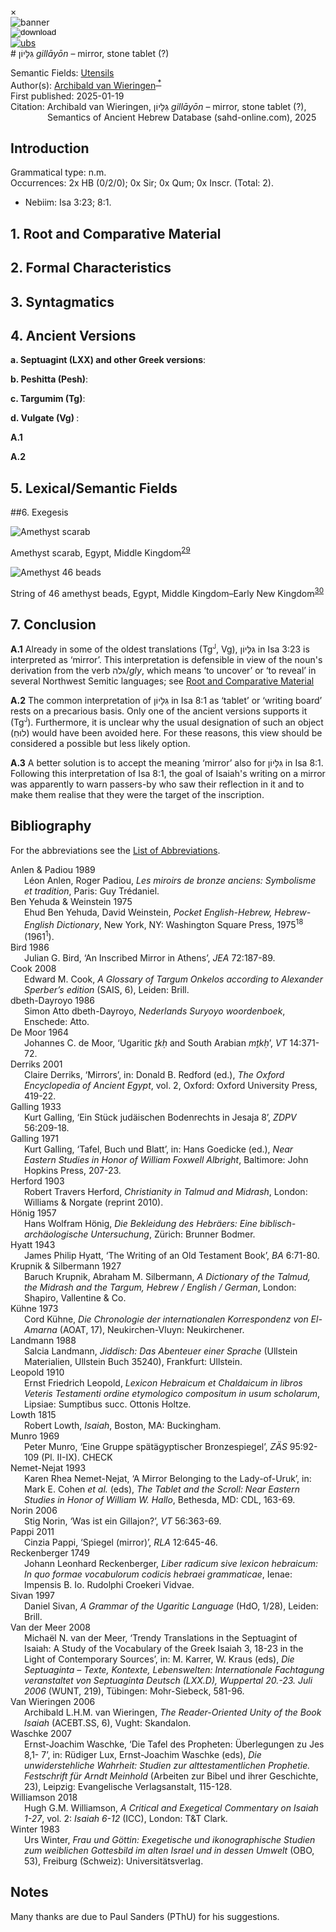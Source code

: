 <div id="modal" class="modal">
  <div class="modal-content">
    <span class="close">&times;</span>
    <div class="modal-body" id="modal-body"></div>
  </div>
</div><html><body><img id="banner" src="../../images/banners/banner.png" alt="banner" /></body></html>

<div><input id="download" title="Download/print the document" type="image" onclick="print_document()" src="../../images/icons/download3.png" alt="download" /></div><div><a id="ubs" title="Word in Semantic Dictionary of Biblical Hebrew" href="https://semanticdictionary.org/semdic.php?databaseType=SDBH&language=en&lemma=גִּלָּיֹון&startPage=1" target="_blank"><img src="../../images/icons/ubs.png" alt="ubs"></a></div># גִּלָּיוֹן <i>gillāyōn</i> – mirror, stone tablet (?)

Semantic Fields:
[Utensils](../semantic_fields/utensils.md)&nbsp;&nbsp;&nbsp;<br>Author(s):
[Archibald van Wieringen](../contributors/archibald_van_wieringen.md)<sup><a href="#footnote" data-toggle="modal" onclick="show_modal('contributors_footnote')"> *</a></sup><br>
First published: 2025-01-19<br>Citation: Archibald van Wieringen, גִּלָּיוֹן <i>gillāyōn</i> – mirror, stone tablet (?), <br>                    &nbsp;&nbsp;&nbsp;&nbsp;&nbsp;&nbsp;&nbsp;&nbsp;&nbsp;&nbsp;&nbsp;&nbsp;&nbsp;&nbsp;                    Semantics of Ancient Hebrew Database (sahd-online.com), 2025


<span id="I"></span>
## Introduction

Grammatical type: n.m.  
Occurrences:   2x HB (0/2/0); 0x Sir; 0x Qum; 0x Inscr.  (Total: 2).

* Nebiim: Isa 3:23; 8:1.


<span id="RCM"></span>
## 1. Root and Comparative Material



<span id="FC"></span>
## 2. Formal Characteristics


<span id="Syn"></span>
## 3. Syntagmatics


<span id="AV"></span>
## 4. Ancient Versions



<b>a.</i> Septuagint (LXX) and other Greek versions</b>:


<b>b. Peshitta (Pesh)</b>:


<b>c.</i> Targumim  (Tg)</b>:  


<b>d. Vulgate (Vg) </b>:


<b>A.1</b> 


<b>A.2</b> 


<span id="LSF"></span>
## 5. Lexical/Semantic Fields



<span id="Exe"></span>
##6. Exegesis


![Amethyst scarab](../images/photos/scarab.jpg)


Amethyst scarab, Egypt, Middle Kingdom<sup id="fnref:29"><a href="#footnote" data-toggle="modal" onclick="show_modal('fn:29')">29</a></sup>


![Amethyst 46 beads](../images/photos/46beads.jpg)
 
String of 46 amethyst beads, Egypt, Middle Kingdom–Early New Kingdom<sup id="fnref:30"><a href="#footnote" data-toggle="modal" onclick="show_modal('fn:30')">30</a></sup>


<span id="Con"></span>
## 7. Conclusion

<b>A.1</b> 
Already in some of the oldest translations 
(Tg<sup><small>J</small></sup>, Vg), <span dir="rtl">גִּלָּיוֹן</span> in Isa 3:23 is interpreted as ‘mirror’. This interpretation is defensible in view of the noun's derivation from the verb <span dir="rtl" lang="he">גלה</span>/<i>gly</i>, which means ‘to uncover’ or ‘to reveal’ in several
Northwest Semitic languages; see <a href="#RCM">Root and Comparative Material</a>

<b>A.2</b> 
The common interpretation of <span dir="rtl">גִּלָּיוֹן</span> in Isa 8:1 as ‘tablet’ or ‘writing board’ rests on a precarious basis. Only one of the ancient versions supports it (Tg<sup><small>J</small></sup>). Furthermore, it is unclear why the usual designation of such an object (<span dir="rtl" lang="he">לוּחַ</span>) would have been avoided here. For these reasons, this view should be considered a possible but less likely option.

<b>A.3</b>
A better solution is to accept the meaning ‘mirror’ also for <span dir="rtl">גִּלָּיוֹן</span> in Isa 8:1. Following this interpretation of Isa 8:1, the goal of Isaiah's writing on a mirror was apparently to warn passers-by who saw their reflection in it and to make them realise that they were the target of the inscription. 


## Bibliography

For the abbreviations see the 
<a href="/store/abbreviations/">List of Abbreviations</a>.


<div style="padding-left: 22px; text-indent: -22px;">
Anlen & Padiou 1989<br>    
Léon Anlen, Roger Padiou, 
<i>Les miroirs de bronze anciens: Symbolisme et tradition</i>, Paris: Guy Trédaniel.
	</div>

<div style="padding-left: 22px; text-indent: -22px;">
Ben Yehuda & Weinstein 1975<br>    
Ehud Ben Yehuda, David Weinstein, 
<i>Pocket English-Hebrew, Hebrew-English Dictionary</i>, New York, NY: Washington Square Press, 1975<sup>18</sup> (1961<sup>1</sup>).
	</div>


<div style="padding-left: 22px; text-indent: -22px;">
Bird 1986<br>
Julian G. Bird, ‘An Inscribed Mirror in Athens’, 
<i>JEA</i> 72:187-89.
	</div>

<div style="padding-left: 22px; text-indent: -22px;">
Cook 2008<br>    
Edward M. Cook, 
<i>A Glossary of Targum Onkelos according to Alexander Sperber’s edition</i> (SAIS, 6), Leiden: Brill.
	</div>

<div style="padding-left: 22px; text-indent: -22px;">
dbeth-Dayroyo 1986<br>    
Simon Atto dbeth-Dayroyo, 
<i>Nederlands Suryoyo woordenboek</i>, Enschede: Atto.
	</div>

<div style="padding-left: 22px; text-indent: -22px;">
De Moor 1964<br>
Johannes C. de Moor, 
‘Ugaritic <i>ṯkḥ</i> and South Arabian <i>mṯkḥ</i>’, 
<i>VT</i> 14:371-72.
	</div>

<div style="padding-left: 22px; text-indent: -22px;">
Derriks 2001<br>
Claire Derriks, ‘Mirrors’,
in: Donald B. Redford (ed.), 
<i>The Oxford Encyclopedia of Ancient Egypt</i>, vol. 2, Oxford: Oxford University Press, 419-22.
	</div>

<div style="padding-left: 22px; text-indent: -22px;">
Galling 1933<br>
Kurt Galling, ‘Ein Stück judäischen Bodenrechts in Jesaja 8’, 
<i>ZDPV</i> 56:209-18.
	</div>

<div style="padding-left: 22px; text-indent: -22px;">
Galling 1971<br>
Kurt Galling, ‘Tafel, Buch und Blatt’, in:
Hans Goedicke (ed.),
<i>Near Eastern Studies in Honor of William Foxwell Albright</i>, Baltimore: John Hopkins Press, 207-23.
	</div>

<div style="padding-left: 22px; text-indent: -22px;">
Herford 1903<br>   
Robert Travers Herford, 
<i>Christianity in Talmud and Midrash</i>, London: Williams & Norgate (reprint 2010).
	</div>

<div style="padding-left: 22px; text-indent: -22px;">
Hönig 1957<br>    
Hans Wolfram Hönig, 
<i>Die Bekleidung des Hebräers: Eine biblisch-archäologische Untersuchung</i>, Zürich: Brunner Bodmer.
	</div>

<div style="padding-left: 22px; text-indent: -22px;">
Hyatt 1943<br>
James Philip Hyatt, ‘The Writing of an Old Testament Book’, 
<i>BA</i> 6:71-80.
	</div>

<div style="padding-left: 22px; text-indent: -22px;">
Krupnik & Silbermann 1927<br>    
Baruch Krupnik, Abraham M. Silbermann, 
<i>A Dictionary of the Talmud, the Midrash and the Targum, Hebrew / English / German</i>, London: Shapiro, Vallentine & Co.
	</div>

<div style="padding-left: 22px; text-indent: -22px;">
Kühne 1973<br>    
Cord Kühne, 
<i>Die Chronologie der internationalen Korrespondenz von El-Amarna</i> (AOAT, 17), Neukirchen-Vluyn: Neukirchener.
	</div>

<div style="padding-left: 22px; text-indent: -22px;">
Landmann 1988<br>    
Salcia Landmann, 
<i>Jiddisch: Das Abenteuer einer Sprache</i>
(Ullstein Materialien, Ullstein Buch 35240), Frankfurt: Ullstein.
	</div>

<div style="padding-left: 22px; text-indent: -22px;">
Leopold 1910<br>    
Ernst Friedrich Leopold, 
<i>Lexicon Hebraicum et Chaldaicum in libros Veteris Testamenti ordine etymologico compositum in usum scholarum</i>, Lipsiae: Sumptibus succ. Ottonis Holtze.
	</div>

<div style="padding-left: 22px; text-indent: -22px;">
Lowth 1815<br>    
Robert Lowth, 
<i>Isaiah</i>, Boston, MA: Buckingham.
	</div>

<div style="padding-left: 22px; text-indent: -22px;">
Munro 1969<br>
Peter Munro, 
‘Eine Gruppe spätägyptischer Bronzespiegel’, 
<i>ZÄS</i> 95:92-109 (Pl. II-IX). CHECK
	</div>

<div style="padding-left: 22px; text-indent: -22px;">
Nemet-Nejat 1993<br>
Karen Rhea Nemet-Nejat, 
‘A Mirror Belonging to the Lady-of-Uruk’,
in: Mark E. Cohen <i>et al.</i> (eds), 
<i>The Tablet and the Scroll: Near Eastern Studies in Honor of William W. Hallo</i>,  Bethesda, MD: CDL, 163-69.
	</div>

<div style="padding-left: 22px; text-indent: -22px;">
Norin 2006<br>
Stig Norin, ‘Was ist ein Gillajon?’, 
<i>VT</i> 56:363-69.
	</div>

<div style="padding-left: 22px; text-indent: -22px;">
Pappi 2011<br>
Cinzia Pappi, ‘Spiegel (mirror)’, 
<i>RLA</i> 12:645-46.
	</div>


<div style="padding-left: 22px; text-indent: -22px;">
Reckenberger 1749<br>    
Johann Leonhard Reckenberger, 
<i>Liber radicum sive lexicon hebraicum: In quo formae vocabulorum codicis hebraei grammaticae</i>, Ienae: Impensis B. Io. Rudolphi Croekeri Vidvae.
	</div>

<div style="padding-left: 22px; text-indent: -22px;">
Sivan 1997<br>
Daniel Sivan,
<i>A Grammar of the Ugaritic Language</i> (HdO, 1/28), Leiden: Brill.
	</div>

<div style="padding-left: 22px; text-indent: -22px;">
Van der Meer 2008 <br>
Michaël N. van der Meer, ‘Trendy Translations in the Septuagint of Isaiah: A Study of the Vocabulary of the Greek Isaiah 3, 18-23 
in the Light of Contemporary Sources’, in:
M. Karrer, W. Kraus (eds), <i>Die Septuaginta – Texte, Kontexte, Lebenswelten: 
Internationale Fachtagung veranstaltet von Septuaginta Deutsch (LXX.D), Wuppertal 20.-23. Juli 2006</i> (WUNT, 219), Tübingen: Mohr-Siebeck, 581-96.
</div>
	
<div style="padding-left: 22px; text-indent: -22px;">
Van Wieringen 2006<br>    
Archibald L.H.M. van Wieringen, 
<i>The Reader-Oriented Unity of the Book Isaiah</i> (ACEBT.SS, 6), Vught: Skandalon.
	</div>

<div style="padding-left: 22px; text-indent: -22px;">
Waschke 2007<br>
Ernst-Joachim Waschke, ‘Die Tafel des Propheten: Überlegungen zu Jes 8,1- 7’,
in: Rüdiger Lux, Ernst-Joachim Waschke (eds),
<i>Die unwiderstehliche Wahrheit: Studien zur alttestamentlichen Prophetie. Festschrift für Arndt Meinhold</i> (Arbeiten zur Bibel und ihrer Geschichte, 23),
Leipzig: Evangelische Verlagsanstalt, 115-128.
	</div>

<div style="padding-left: 22px; text-indent: -22px;">
Williamson 2018<br>    
Hugh G.M. Williamson, 
<i>A Critical and Exegetical Commentary on Isaiah 1-27</i>, vol. 2: <i>Isaiah 6-12</i> (ICC), 
London: T&T Clark. 
	</div>


<div style="padding-left: 22px; text-indent: -22px;">
Winter 1983<br>    
Urs Winter, 
<i>Frau und Göttin: Exegetische und ikonographische Studien zum weiblichen Gottesbild im alten Israel und in dessen Umwelt</i> (OBO, 53),
Freiburg (Schweiz): Universitätsverlag.
	</div>





## Notes 

[^1]: 
<p id="contributors_footnote">Many thanks are due to Paul Sanders (PThU) for his suggestions.</p>
